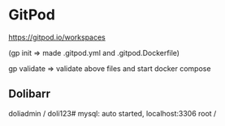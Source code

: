 GitPod
==========
https://gitpod.io/workspaces

(gp init => made .gitpod.yml and .gitpod.Dockerfile)

gp validate => validate above files and start docker compose


Dolibarr
----------

doliadmin / doli123#
mysql: auto started, localhost:3306 root / <no-psw>
